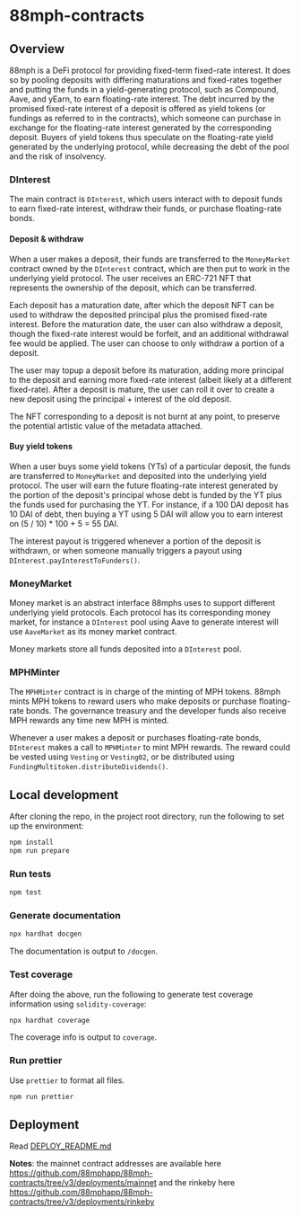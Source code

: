 # 88mph-contracts

## Overview

88mph is a DeFi protocol for providing fixed-term fixed-rate interest. It does so by pooling deposits with differing maturations and fixed-rates together and putting the funds in a yield-generating protocol, such as Compound, Aave, and yEarn, to earn floating-rate interest. The debt incurred by the promised fixed-rate interest of a deposit is offered as yield tokens (or fundings as referred to in the contracts), which someone can purchase in exchange for the floating-rate interest generated by the corresponding deposit. Buyers of yield tokens thus speculate on the floating-rate yield generated by the underlying protocol, while decreasing the debt of the pool and the risk of insolvency.

### DInterest

The main contract is `DInterest`, which users interact with to deposit funds to earn fixed-rate interest, withdraw their funds, or purchase floating-rate bonds.

#### Deposit & withdraw

When a user makes a deposit, their funds are transferred to the `MoneyMarket` contract owned by the `DInterest` contract, which are then put to work in the underlying yield protocol. The user receives an ERC-721 NFT that represents the ownership of the deposit, which can be transferred.

Each deposit has a maturation date, after which the deposit NFT can be used to withdraw the deposited principal plus the promised fixed-rate interest. Before the maturation date, the user can also withdraw a deposit, though the fixed-rate interest would be forfeit, and an additional withdrawal fee would be applied. The user can choose to only withdraw a portion of a deposit.

The user may topup a deposit before its maturation, adding more principal to the deposit and earning more fixed-rate interest (albeit likely at a different fixed-rate). After a deposit is mature, the user can roll it over to create a new deposit using the principal + interest of the old deposit.

The NFT corresponding to a deposit is not burnt at any point, to preserve the potential artistic value of the metadata attached.

#### Buy yield tokens

When a user buys some yield tokens (YTs) of a particular deposit, the funds are transferred to `MoneyMarket` and deposited into the underlying yield protocol. The user will earn the future floating-rate interest generated by the portion of the deposit's principal whose debt is funded by the YT plus the funds used for purchasing the YT. For instance, if a 100 DAI deposit has 10 DAI of debt, then buying a YT using 5 DAI will allow you to earn interest on (5 / 10) \* 100 + 5 = 55 DAI.

The interest payout is triggered whenever a portion of the deposit is withdrawn, or when someone manually triggers a payout using `DInterest.payInterestToFunders()`.

### MoneyMarket

Money market is an abstract interface 88mphs uses to support different underlying yield protocols. Each protocol has its corresponding money market, for instance a `DInterest` pool using Aave to generate interest will use `AaveMarket` as its money market contract.

Money markets store all funds deposited into a `DInterest` pool.

### MPHMinter

The `MPHMinter` contract is in charge of the minting of MPH tokens. 88mph mints MPH tokens to reward users who make deposits or purchase floating-rate bonds. The governance treasury and the developer funds also receive MPH rewards any time new MPH is minted.

Whenever a user makes a deposit or purchases floating-rate bonds, `DInterest` makes a call to `MPHMinter` to mint MPH rewards. The reward could be vested using `Vesting` or `Vesting02`, or be distributed using `FundingMultitoken.distributeDividends()`.

## Local development

After cloning the repo, in the project root directory, run the following to set up the environment:

```bash
npm install
npm run prepare
```

### Run tests

```bash
npm test
```

### Generate documentation

```bash
npx hardhat docgen
```

The documentation is output to `/docgen`.

### Test coverage

After doing the above, run the following to generate test coverage information using `solidity-coverage`:

```bash
npx hardhat coverage
```

The coverage info is output to `coverage`.

### Run prettier

Use `prettier` to format all files.

```bash
npm run prettier
```

## Deployment

Read [DEPLOY_README.md](DEPLOY_README.md)

**Notes**: the mainnet contract addresses are available here https://github.com/88mphapp/88mph-contracts/tree/v3/deployments/mainnet and the rinkeby here https://github.com/88mphapp/88mph-contracts/tree/v3/deployments/rinkeby
